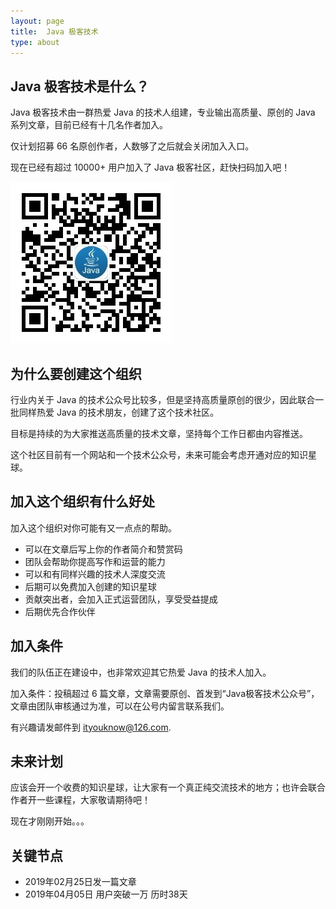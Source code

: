 ```yaml
---
layout: page
title:  Java 极客技术
type: about
---
```


## Java 极客技术是什么？

Java 极客技术由一群热爱 Java 的技术人组建，专业输出高质量、原创的 Java 系列文章，目前已经有十几名作者加入。

仅计划招募 66 名原创作者，人数够了之后就会关闭加入入口。

现在已经有超过 10000+ 用户加入了 Java 极客社区，赶快扫码加入吧！

![](/assets/images/wechat-qcode.jpg)

## 为什么要创建这个组织

行业内关于 Java 的技术公众号比较多，但是坚持高质量原创的很少，因此联合一批同样热爱 Java 的技术朋友，创建了这个技术社区。

目标是持续的为大家推送高质量的技术文章，坚持每个工作日都由内容推送。

这个社区目前有一个网站和一个技术公众号，未来可能会考虑开通对应的知识星球。


## 加入这个组织有什么好处

加入这个组织对你可能有又一点点的帮助。

- 可以在文章后写上你的作者简介和赞赏码
- 团队会帮助你提高写作和运营的能力
- 可以和有同样兴趣的技术人深度交流
- 后期可以免费加入创建的知识星球
- 贡献突出者，会加入正式运营团队，享受受益提成
- 后期优先合作伙伴


## 加入条件

我们的队伍正在建设中，也非常欢迎其它热爱 Java 的技术人加入。

加入条件：投稿超过 6 篇文章，文章需要原创、首发到“Java极客技术公众号”，文章由团队审核通过为准，可以在公号内留言联系我们。

有兴趣请发邮件到 ityouknow@126.com.

## 未来计划

应该会开一个收费的知识星球，让大家有一个真正纯交流技术的地方；也许会联合作者开一些课程，大家敬请期待吧！

现在才刚刚开始。。。


## 关键节点

- 2019年02月25日发一篇文章
- 2019年04月05日 用户突破一万  历时38天


